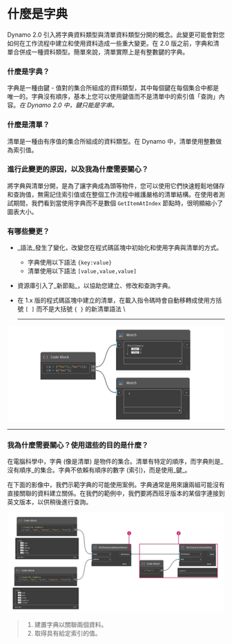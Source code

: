 # 什麼是字典

Dynamo 2.0 引入將字典資料類型與清單資料類型分開的概念。此變更可能會對您如何在工作流程中建立和使用資料造成一些重大變更。在 2.0 版之前，字典和清單合併成一種資料類型。簡單來說，清單實際上是有整數鍵的字典。

### **什麼是字典？**

字典是一種由鍵 - 值對的集合所組成的資料類型，其中每個鍵在每個集合中都是唯一的。字典沒有順序，基本上您可以使用鍵值而不是清單中的索引值「查詢」內容。_在 Dynamo 2.0 中，鍵只能是字串。_

### **什麼是清單？**

清單是一種由有序值的集合所組成的資料類型。在 Dynamo 中，清單使用整數做為索引值。

### **進行此變更的原因，以及我為什麼需要關心？**

將字典與清單分開，是為了讓字典成為頭等物件，您可以使用它們快速輕鬆地儲存和查詢值，無需記住索引值或在整個工作流程中維護嚴格的清單結構。在使用者測試期間，我們看到當使用字典而不是數個 `GetItemAtIndex` 節點時，很明顯縮小了圖表大小。

### **有哪些變更？**

* _語法_發生了變化，改變您在程式碼區塊中初始化和使用字典與清單的方式。
  * 字典使用以下語法 `{key:value}`
  * 清單使用以下語法 `[value,value,value]`
* 資源庫引入了_新節點_，以協助您建立、修改和查詢字典。
*   在 1.x 版的程式碼區塊中建立的清單，在載入指令碼時會自動移轉成使用方括號 `[ ]` 而不是大括號 `{ }` 的新清單語法 \\

    ***

![](../images/5-5/1/whatisadictionary-whatarethechanges(1).jpg)

***

### **我為什麼需要關心？使用這些的目的是什麼？**

在電腦科學中，字典 (像是清單) 是物件的集合。清單有特定的順序，而字典則是_沒有順序_的集合。字典不依賴有順序的數字 (索引)，而是使用_鍵_。

在下面的影像中，我們示範字典的可能使用案例。字典通常是用來讓兩組可能沒有直接關聯的資料建立關係。在我們的範例中，我們要將西班牙版本的某個字連接到英文版本，以供稍後進行查詢。

![](../images/5-5/1/whatisadictionary-whatwouldyouusethesefor.jpg)

> 1. 建置字典以關聯兩個資料。
> 2. 取得具有給定索引的值。
